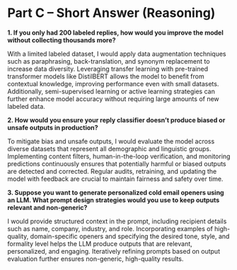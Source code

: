 # Part C – Short Answer (Reasoning)


**1. If you only had 200 labeled replies, how would you improve the model without collecting thousands more?**

With a limited labeled dataset, I would apply data augmentation techniques such as paraphrasing, back-translation, and synonym replacement to increase data diversity. Leveraging transfer learning with pre-trained transformer models like DistilBERT allows the model to benefit from contextual knowledge, improving performance even with small datasets. Additionally, semi-supervised learning or active learning strategies can further enhance model accuracy without requiring large amounts of new labeled data.


**2. How would you ensure your reply classifier doesn’t produce biased or unsafe outputs in production?**

To mitigate bias and unsafe outputs, I would evaluate the model across diverse datasets that represent all demographic and linguistic groups. Implementing content filters, human-in-the-loop verification, and monitoring predictions continuously ensures that potentially harmful or biased outputs are detected and corrected. Regular audits, retraining, and updating the model with feedback are crucial to maintain fairness and safety over time.


**3. Suppose you want to generate personalized cold email openers using an LLM. What prompt design strategies would you use to keep outputs relevant and non-generic?**

I would provide structured context in the prompt, including recipient details such as name, company, industry, and role. Incorporating examples of high-quality, domain-specific openers and specifying the desired tone, style, and formality level helps the LLM produce outputs that are relevant, personalized, and engaging. Iteratively refining prompts based on output evaluation further ensures non-generic, high-quality results.
